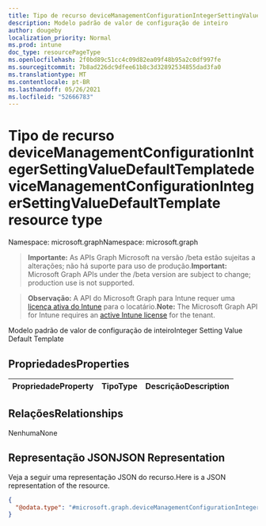 ```yaml
---
title: Tipo de recurso deviceManagementConfigurationIntegerSettingValueDefaultTemplate
description: Modelo padrão de valor de configuração de inteiro
author: dougeby
localization_priority: Normal
ms.prod: intune
doc_type: resourcePageType
ms.openlocfilehash: 2f0bd89c51cc4c09d82ea09f48b95a2c0df997fe
ms.sourcegitcommit: 7b8ad226dc9dfee61b8c3d32892534855dad3fa0
ms.translationtype: MT
ms.contentlocale: pt-BR
ms.lasthandoff: 05/26/2021
ms.locfileid: "52666783"
---
```

# <a name="devicemanagementconfigurationintegersettingvaluedefaulttemplate-resource-type"></a><span data-ttu-id="226e6-103">Tipo de recurso deviceManagementConfigurationIntegerSettingValueDefaultTemplate</span><span class="sxs-lookup"><span data-stu-id="226e6-103">deviceManagementConfigurationIntegerSettingValueDefaultTemplate resource type</span></span>

<span data-ttu-id="226e6-104">Namespace: microsoft.graph</span><span class="sxs-lookup"><span data-stu-id="226e6-104">Namespace: microsoft.graph</span></span>

> <span data-ttu-id="226e6-105">**Importante:** As APIs Graph Microsoft na versão /beta estão sujeitas a alterações; não há suporte para uso de produção.</span><span class="sxs-lookup"><span data-stu-id="226e6-105">**Important:** Microsoft Graph APIs under the /beta version are subject to change; production use is not supported.</span></span>

> <span data-ttu-id="226e6-106">**Observação:** A API do Microsoft Graph para Intune requer uma [licença ativa do Intune](https://go.microsoft.com/fwlink/?linkid=839381) para o locatário.</span><span class="sxs-lookup"><span data-stu-id="226e6-106">**Note:** The Microsoft Graph API for Intune requires an [active Intune license](https://go.microsoft.com/fwlink/?linkid=839381) for the tenant.</span></span>

<span data-ttu-id="226e6-107">Modelo padrão de valor de configuração de inteiro</span><span class="sxs-lookup"><span data-stu-id="226e6-107">Integer Setting Value Default Template</span></span>

## <a name="properties"></a><span data-ttu-id="226e6-108">Propriedades</span><span class="sxs-lookup"><span data-stu-id="226e6-108">Properties</span></span>
|<span data-ttu-id="226e6-109">Propriedade</span><span class="sxs-lookup"><span data-stu-id="226e6-109">Property</span></span>|<span data-ttu-id="226e6-110">Tipo</span><span class="sxs-lookup"><span data-stu-id="226e6-110">Type</span></span>|<span data-ttu-id="226e6-111">Descrição</span><span class="sxs-lookup"><span data-stu-id="226e6-111">Description</span></span>|
|:---|:---|:---|

## <a name="relationships"></a><span data-ttu-id="226e6-112">Relações</span><span class="sxs-lookup"><span data-stu-id="226e6-112">Relationships</span></span>
<span data-ttu-id="226e6-113">Nenhuma</span><span class="sxs-lookup"><span data-stu-id="226e6-113">None</span></span>

## <a name="json-representation"></a><span data-ttu-id="226e6-114">Representação JSON</span><span class="sxs-lookup"><span data-stu-id="226e6-114">JSON Representation</span></span>
<span data-ttu-id="226e6-115">Veja a seguir uma representação JSON do recurso.</span><span class="sxs-lookup"><span data-stu-id="226e6-115">Here is a JSON representation of the resource.</span></span>
<!-- {
  "blockType": "resource",
  "@odata.type": "microsoft.graph.deviceManagementConfigurationIntegerSettingValueDefaultTemplate"
}
-->
``` json
{
  "@odata.type": "#microsoft.graph.deviceManagementConfigurationIntegerSettingValueDefaultTemplate"
}
```




